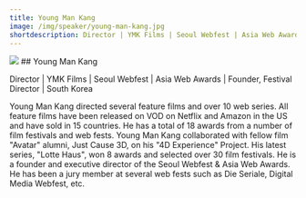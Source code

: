 ```yaml
---
title: Young Man Kang
image: /img/speaker/young-man-kang.jpg
shortdescription: Director | YMK Films | Seoul Webfest | Asia Web Awards | Founder, Festival Director | South Korea 
---
```

<img src="/img/speaker/young-man-kang.jpg">
## Young Man Kang

Director | YMK Films | Seoul Webfest | Asia Web Awards | Founder, Festival Director | South Korea 

Young Man Kang directed several feature films and over 10 web series. All feature films have been released on VOD on Netflix and Amazon in the US and have sold in 15 countries. He has a total of 18 awards from a number of film festivals and web fests.  Young Man Kang collaborated with fellow film "Avatar" alumni, Just Cause 3D, on his "4D Experience" Project. His latest series, "Lotte Haus", won 8 awards and selected over 30 film festivals. He is a founder and executive director of the Seoul Webfest & Asia Web Awards. He has been a jury member at several web fests such as Die Seriale, Digital Media Webfest, etc.

